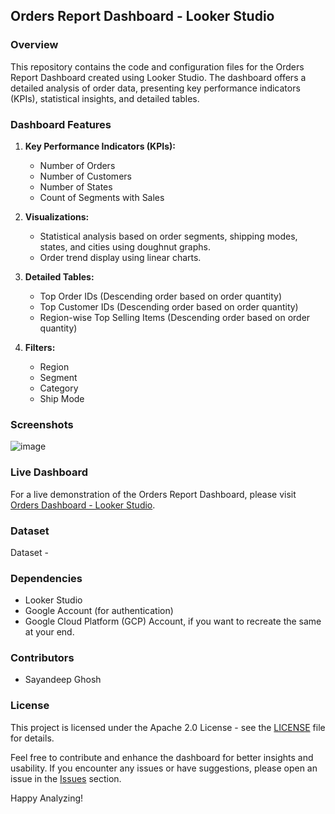 ## Orders Report Dashboard - Looker Studio

### Overview

This repository contains the code and configuration files for the Orders Report Dashboard created using Looker Studio. The dashboard offers a detailed analysis of order data, presenting key performance indicators (KPIs), statistical insights, and detailed tables.

### Dashboard Features

1. **Key Performance Indicators (KPIs):**
   - Number of Orders
   - Number of Customers
   - Number of States
   - Count of Segments with Sales

2. **Visualizations:**
   - Statistical analysis based on order segments, shipping modes, states, and cities using doughnut graphs.
   - Order trend display using linear charts.

3. **Detailed Tables:**
   - Top Order IDs (Descending order based on order quantity)
   - Top Customer IDs (Descending order based on order quantity)
   - Region-wise Top Selling Items (Descending order based on order quantity)
  
4. **Filters:**
   - Region
   - Segment
   - Category
   - Ship Mode

### Screenshots

![image](https://github.com/Sayan-15/Orders_Report-Looker_Studio_Dashboard/assets/72929741/c1976e72-78da-4c88-9c25-9dbbcac83bd0)


### Live Dashboard

For a live demonstration of the Orders Report Dashboard, please visit [Orders Dashboard - Looker Studio](https://lookerstudio.google.com/reporting/5baad56c-8b2c-4780-b48b-189ee09f1d8e).

### Dataset

Dataset - 

### Dependencies

- Looker Studio
- Google Account (for authentication)
- Google Cloud Platform (GCP) Account, if you want to recreate the same at your end.

### Contributors

- Sayandeep Ghosh

### License

This project is licensed under the Apache 2.0 License - see the [LICENSE](https://github.com/Sayan-15/Orders_Report-Looker_Studio_Dashboard/blob/main/LICENSE) file for details.

Feel free to contribute and enhance the dashboard for better insights and usability. If you encounter any issues or have suggestions, please open an issue in the [Issues](/issues) section.

Happy Analyzing!

